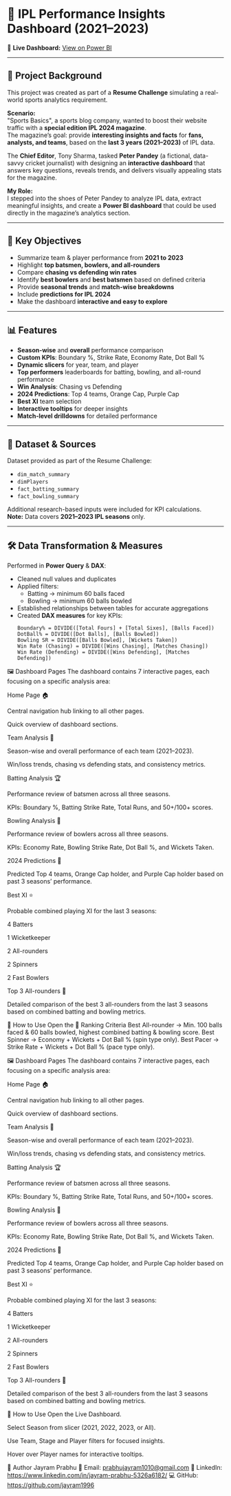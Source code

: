 # 🏏 IPL Performance Insights Dashboard (2021–2023)

🔗 **Live Dashboard:** [View on Power BI](https://app.powerbi.com/groups/me/reports/f814c0dc-d595-4dda-961c-7bf700a8d5bf/0b85073aea70e3a5d2a3?experience=power-bi)

---

## 📖 Project Background
This project was created as part of a **Resume Challenge** simulating a real-world sports analytics requirement.

**Scenario:**  
"Sports Basics", a sports blog company, wanted to boost their website traffic with a **special edition IPL 2024 magazine**.  
The magazine’s goal: provide **interesting insights and facts** for **fans, analysts, and teams**, based on the **last 3 years (2021–2023)** of IPL data.

The **Chief Editor**, Tony Sharma, tasked **Peter Pandey** (a fictional, data-savvy cricket journalist) with designing an **interactive dashboard** that answers key questions, reveals trends, and delivers visually appealing stats for the magazine.

**My Role:**  
I stepped into the shoes of Peter Pandey to analyze IPL data, extract meaningful insights, and create a **Power BI dashboard** that could be used directly in the magazine’s analytics section.

---

## 🚀 Key Objectives
- Summarize team & player performance from **2021 to 2023**
- Highlight **top batsmen, bowlers, and all-rounders**
- Compare **chasing vs defending win rates**
- Identify **best bowlers** and **best batsmen** based on defined criteria
- Provide **seasonal trends** and **match-wise breakdowns**
- Include **predictions for IPL 2024**
- Make the dashboard **interactive and easy to explore**

---

## 📊 Features
- **Season-wise** and **overall** performance comparison  
- **Custom KPIs**: Boundary %, Strike Rate, Economy Rate, Dot Ball %  
- **Dynamic slicers** for year, team, and player  
- **Top performers** leaderboards for batting, bowling, and all-round performance  
- **Win Analysis**: Chasing vs Defending  
- **2024 Predictions**: Top 4 teams, Orange Cap, Purple Cap  
- **Best XI** team selection  
- **Interactive tooltips** for deeper insights  
- **Match-level drilldowns** for detailed performance  

---

## 📂 Dataset & Sources
Dataset provided as part of the Resume Challenge:  
- `dim_match_summary`  
- `dimPlayers`  
- `fact_batting_summary`  
- `fact_bowling_summary`  

Additional research-based inputs were included for KPI calculations.  
**Note:** Data covers **2021–2023 IPL seasons** only.

---

## 🛠 Data Transformation & Measures
Performed in **Power Query** & **DAX**:
- Cleaned null values and duplicates  
- Applied filters:
  - Batting → minimum 60 balls faced
  - Bowling → minimum 60 balls bowled
- Established relationships between tables for accurate aggregations  
- Created **DAX measures** for key KPIs:
  ```DAX
  Boundary% = DIVIDE([Total Fours] + [Total Sixes], [Balls Faced])
  DotBall% = DIVIDE([Dot Balls], [Balls Bowled])
  Bowling SR = DIVIDE([Balls Bowled], [Wickets Taken])
  Win Rate (Chasing) = DIVIDE([Wins Chasing], [Matches Chasing])
  Win Rate (Defending) = DIVIDE([Wins Defending], [Matches Defending])

🖼 Dashboard Pages
The dashboard contains 7 interactive pages, each focusing on a specific analysis area:

Home Page 🏠

Central navigation hub linking to all other pages.

Quick overview of dashboard sections.

Team Analysis 🏏

Season-wise and overall performance of each team (2021–2023).

Win/loss trends, chasing vs defending stats, and consistency metrics.

Batting Analysis 🏆

Performance review of batsmen across all three seasons.

KPIs: Boundary %, Batting Strike Rate, Total Runs, and 50+/100+ scores.

Bowling Analysis 🎯

Performance review of bowlers across all three seasons.

KPIs: Economy Rate, Bowling Strike Rate, Dot Ball %, and Wickets Taken.

2024 Predictions 🔮

Predicted Top 4 teams, Orange Cap holder, and Purple Cap holder based on past 3 seasons’ performance.

Best XI ⭐

Probable combined playing XI for the last 3 seasons:

4 Batters

1 Wicketkeeper

2 All-rounders

2 Spinners

2 Fast Bowlers

Top 3 All-rounders 💪

Detailed comparison of the best 3 all-rounders from the last 3 seasons based on combined batting and bowling metrics.

📌 How to Use
Open the 📐 Ranking Criteria
Best All-rounder → Min. 100 balls faced & 60 balls bowled, highest combined batting & bowling score.
Best Spinner → Economy + Wickets + Dot Ball % (spin type only).
Best Pacer → Strike Rate + Wickets + Dot Ball % (pace type only).

🖼 Dashboard Pages
The dashboard contains 7 interactive pages, each focusing on a specific analysis area:

Home Page 🏠

Central navigation hub linking to all other pages.

Quick overview of dashboard sections.

Team Analysis 🏏

Season-wise and overall performance of each team (2021–2023).

Win/loss trends, chasing vs defending stats, and consistency metrics.

Batting Analysis 🏆

Performance review of batsmen across all three seasons.

KPIs: Boundary %, Batting Strike Rate, Total Runs, and 50+/100+ scores.

Bowling Analysis 🎯

Performance review of bowlers across all three seasons.

KPIs: Economy Rate, Bowling Strike Rate, Dot Ball %, and Wickets Taken.

2024 Predictions 🔮

Predicted Top 4 teams, Orange Cap holder, and Purple Cap holder based on past 3 seasons’ performance.

Best XI ⭐

Probable combined playing XI for the last 3 seasons:

4 Batters

1 Wicketkeeper

2 All-rounders

2 Spinners

2 Fast Bowlers

Top 3 All-rounders 💪

Detailed comparison of the best 3 all-rounders from the last 3 seasons based on combined batting and bowling metrics.

📌 How to Use
Open the Live Dashboard.

Select Season from slicer (2021, 2022, 2023, or All).

Use Team, Stage and Player filters for focused insights.

Hover over Player names for interactive tooltips.

👤 Author
Jayram Prabhu
📧 Email: prabhujayram1010@gmail.com
🔗 LinkedIn: https://www.linkedin.com/in/jayram-prabhu-5326a6182/
💻 GitHub: https://github.com/jayram1996

